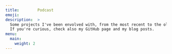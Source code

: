 ```yaml
---
title:        Podcast
emoji:        
description:  >
  Some projects I've been envolved with, from the most recent to the oldest.
  If you're curious, check also my GitHub page and my blog posts.
menu:
  main:
    weight: 2
---
```

